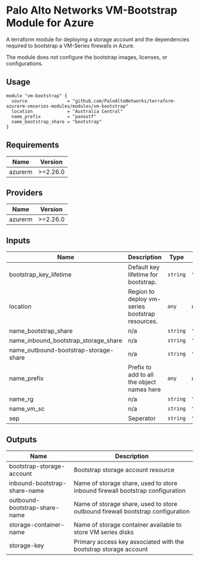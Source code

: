 Palo Alto Networks VM-Bootstrap Module for Azure
===========

A terraform module for deploying a storage account and the dependencies required to bootstrap a VM-Series firewalls in Azure.

The module does *not* configure the bootstrap images, licenses, or configurations.

Usage
-----

```hcl
module "vm-bootstrap" {
  source               = "github.com/PaloAltoNetworks/terraform-azurerm-vmseries-modules/modules/vm-bootstrap"
  location             = "Australia Central"
  name_prefix          = "panostf"
  name_bootstrap_share = "bootstrap"
}
```

<!-- BEGINNING OF PRE-COMMIT-TERRAFORM DOCS HOOK -->
## Requirements

| Name | Version |
|------|---------|
| azurerm | >=2.26.0 |

## Providers

| Name | Version |
|------|---------|
| azurerm | >=2.26.0 |

## Inputs

| Name | Description | Type | Default | Required |
|------|-------------|------|---------|:--------:|
| bootstrap\_key\_lifetime | Default key lifetime for bootstrap. | `string` | `"8760"` | no |
| location | Region to deploy vm-series bootstrap resources. | `any` | n/a | yes |
| name\_bootstrap\_share | n/a | `string` | `"bootstrap"` | no |
| name\_inbound\_bootstrap\_storage\_share | n/a | `string` | `"ibbootstrapshare"` | no |
| name\_outbound-bootstrap-storage-share | n/a | `string` | `"obbootstrapshare"` | no |
| name\_prefix | Prefix to add to all the object names here | `any` | n/a | yes |
| name\_rg | n/a | `string` | `"rg-bootstrap"` | no |
| name\_vm\_sc | n/a | `string` | `"vm-container"` | no |
| sep | Seperator | `string` | `"-"` | no |

## Outputs

| Name | Description |
|------|-------------|
| bootstrap-storage-account | Bootstrap storage account resource |
| inbound-bootstrap-share-name | Name of storage share, used to store inbound firewall bootstrap configuration |
| outbound-bootstrap-share-name | Name of storage share, used to store outbound firewall bootstrap configuration |
| storage-container-name | Name of storage container available to store VM series disks |
| storage-key | Primary access key associated with the bootstrap storage account |

<!-- END OF PRE-COMMIT-TERRAFORM DOCS HOOK -->

